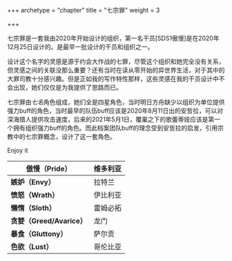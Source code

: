 +++
archetype = "chapter"
title = "七宗罪"
weight = 3

+++

七宗罪是一套我由2020年开始设计的组织，第一名干员[SDS1傲慢]是在2020年12月25日设计的。是最早一批设计的干员和组织之一。

设计这个名字的灵感是源于约会大作战的七罪，尽管这个组织和她完全没有关系，但灵感之间的关联没那么重要？还有当时在读从零开始的异世界生活，对于其中的大罪司教十分感兴趣。但是正如我的写作特性那样，这些灵感在我的干员设计中不会出现，她们仅仅是为我提供了思路而已。

七宗罪由*七名*角色组成，她们全是四星角色，当时明日方舟缺少以组织为单位提供强力buff的角色，当时最早的队伍buff应该是2020年8月11日出的安哲拉，可以对深海猎人提供攻击速度，后来的2021年5月1日，覆巢之下的歌蕾蒂娅应该是第一个拥有组织强力buff的角色。而此档案团队buff的理念受到安哲拉的启发，引用宗教中的七宗罪概念，设计了这一套角色。

Enjoy it



| **傲慢（Pride）**         | 维多利亚 |
| ------------------------- | -------- |
| **嫉妒（Envy）**          | 拉特兰   |
| **愤怒（Wrath）**         | 伊比利亚 |
| **懒惰（Sloth）**         | 雷姆必拓 |
| **贪婪（Greed/Avarice）** | 龙门     |
| **暴食（Gluttony）**      | 萨尔贡   |
| **色欲（Lust）**          | 哥伦比亚 |

